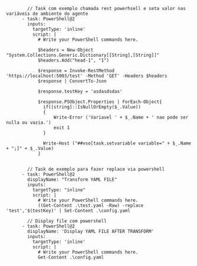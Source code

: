 


            // Task com exemplo chamada rest powerhsell e seta valor nas variáveis de ambiente do agente
          - task: PowerShell@2
            inputs:
              targetType: 'inline'
              script: |
                # Write your PowerShell commands here.                 
                
                $headers = New-Object "System.Collections.Generic.Dictionary[[String],[String]]"
                $headers.Add("head-1", "1")
                
                $response = Invoke-RestMethod 'https://localhost:5003/test' -Method 'GET' -Headers $headers
                $response | ConvertTo-Json      

                $response.testKey = 'asdasdsdas'                        
                
                $response.PSObject.Properties | ForEach-Object{
                  if([string]::IsNullOrEmpty($_.Value))
                  {
                      Write-Error ('Variavel ' + $_.Name + ' nao pode ser nulla ou vazia.')
                      exit 1
                  }
                  
                  Write-Host ("##vso[task.setvariable variable=" + $_.Name + ";]" + $_.Value)
                }              


            // Task de exemplo para fazer replace via powershell
          - task: PowerShell@2
            displayName: "Transform YAML FILE"
            inputs:
              targetType: "inline"
              script: |
                # Write your PowerShell commands here.                
                ((Get-Content .\test.yaml -Raw) -replace 'test','$(testKey)' | Set-Content .\config.yaml

            // Display file com powershell
          - task: PowerShell@2
            displayName: 'Display YAML FILE AFTER TRANSFORM'
            inputs:
              targetType: 'inline'
              script: |
                # Write your PowerShell commands here.
                Get-Content .\config.yaml
